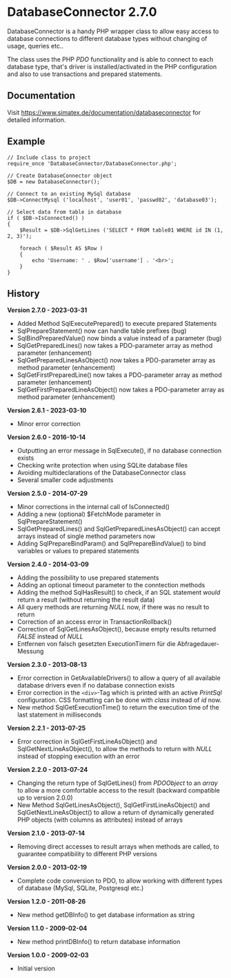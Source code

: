 # DatabaseConnector 2.7.0

DatabaseConnector is a handy PHP wrapper class to allow easy access to database connections to different database types without changing of usage, queries etc..

The class uses the PHP _PDO_ functionality and is able to connect to each database type, that's driver is installed/activated in the PHP configuration and also to use transactions and prepared statements.

## Documentation

Visit https://www.simatex.de/documentation/databaseconnector for detailed information.

## Example

    // Include class to project
    require_once 'DatabaseConnector/DatabaseConnector.php';
    
    // Create DatabaseConnector object
    $DB = new DatabaseConnector();
    
    // Connect to an existing MySql database
	$DB->ConnectMysql ('localhost', 'user01', 'passwd02', 'database03');
	
	// Select data from table in database
	if ( $DB->IsConnected() )
	{
		$Result = $DB->SqlGetLines ('SELECT * FROM table01 WHERE id IN (1, 2, 3)');
		
		foreach ( $Result AS $Row )
		{
			echo 'Username: ' . $Row['username'] . '<br>';
		}
	}


## History

**Version 2.7.0 - 2023-03-31**
* Added Method SqlExecutePrepared() to execute prepared Statements
* SqlPrepareStatement() now can handle table prefixes (bug)
* SqlBindPreparedValue() now binds a value instead of a parameter (bug)
* SqlGetPreparedLines() now takes a PDO-parameter array as method parameter (enhancement)
* SqlGetPreparedLinesAsObject() now takes a PDO-parameter array as method parameter (enhancement)
* SqlGetFirstPreparedLine() now takes a PDO-parameter array as method parameter (enhancement)
* SqlGetFirstPreparedLineAsObject() now takes a PDO-parameter array as method parameter (enhancement)

**Version 2.6.1 - 2023-03-10**
* Minor error correction

**Version 2.6.0 - 2016-10-14**
* Outputting an error message in SqlExecute(), if no database connection exists
* Checking write protection when using SQLite database files
* Avoiding multideclarations of the DatabaseConnector class
* Several smaller code adjustments

**Version 2.5.0 - 2014-07-29**
* Minor corrections in the internal call of IsConnected()
* Adding a new (optional) $FetchMode parameter in SqlPrepareStatement()
* SqlGetPreparedLines() and SqlGetPreparedLinesAsObject() can accept arrays instead of single method parameters now
* Adding SqlPrepareBindParam() and SqlPrepareBindValue() to bind variables or values to prepared statements

**Version 2.4.0 - 2014-03-09**
* Adding the possibility to use prepared statements
* Adding an optional timeout parameter to the conntection methods
* Adding the method SqlHasResult() to check, if an SQL statement _would_ return a result (without returning the result data)
* All query methods are returning _NULL_ now, if there was no result to return
* Correction of an access error in TransactionRollback()
* Correction of SqlGetLinesAsObject(), because empty results returned _FALSE_ instead of _NULL_
* Entfernen von falsch gesetzten ExecutionTimern für die Abfragedauer-Messung

**Version 2.3.0 - 2013-08-13**
* Error correction in GetAvailableDrivers() to allow a query of all available database drivers even if no database connection exists
* Error correction in the `<div>`-Tag which is printed with an active _PrintSql_ configuration. CSS formatting can be done with _class_ instead of _id_ now.
* New method SqlGetExecutionTime() to return the execution time of the last statement in milliseconds

**Version 2.2.1 - 2013-07-25**
* Error correction in SqlGetFirstLineAsObject() and SqlGetNextLineAsObject(), to allow the methods to return with _NULL_ instead of stopping execution with an error

**Version 2.2.0 - 2013-07-24**
* Changing the return type of SqlGetLines() from _PDOObject_ to an _array_ to allow a more comfortable access to the result (backward compatible up to version 2.0.0)
* New Method SqlGetLinesAsObject(), SqlGetFirstLineAsObject() and SqlGetNextLineAsObject() to allow a return of dynamically generated PHP objects (with columns as attributes) instead of arrays

**Version 2.1.0 - 2013-07-14**
* Removing direct accesses to result arrays when methods are called, to guarantee compatibility to different PHP versions

**Version 2.0.0 - 2013-02-19**
* Complete code conversion to PDO, to allow working with different types of database (MySql, SQLite, Postgresql etc.)

**Version 1.2.0 - 2011-08-26**
* New method getDBInfo() to get database information as string

**Version 1.1.0 - 2009-02-04**
* New method printDBInfo() to return database information

**Version 1.0.0 - 2009-02-03**
* Initial version
